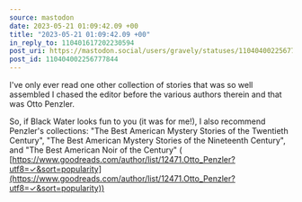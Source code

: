 ```yaml
---
source: mastodon
date: 2023-05-21 01:09:42.09 +00
title: "2023-05-21 01:09:42.09 +00"
in_reply_to: 110401617202230594
post_uri: https://mastodon.social/users/gravely/statuses/110404002256777844
post_id: 110404002256777844
---
```

I've only ever read one other collection of stories that was so well assembled I chased the editor before the various authors therein and that was Otto Penzler.

So, if Black Water looks fun to you (it was for me!), I also recommend Penzler's collections: "The Best American Mystery Stories of the Twentieth Century", "The Best American Mystery Stories of the Nineteenth Century", and "The Best American Noir of the Century" ( [https://www.goodreads.com/author/list/12471.Otto_Penzler?utf8=✓&sort=popularity](https://www.goodreads.com/author/list/12471.Otto_Penzler?utf8=✓&sort=popularity))


